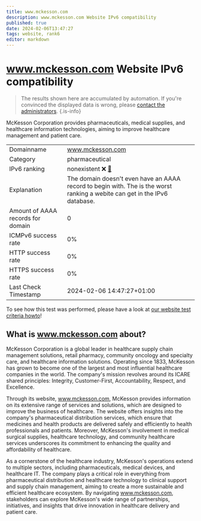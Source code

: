 ```yaml
---
title: www.mckesson.com
description: www.mckesson.com Website IPv6 compatibility
published: true
date: 2024-02-06T13:47:27
tags: website, rank6
editor: markdown
---
```


# www.mckesson.com Website IPv6 compatibility

> The results shown here are accumulated by automation. If you're convinced the displayed data is wrong, please [contact the administrators](/howto/chat). 
{.is-info}

McKesson Corporation provides pharmaceuticals, medical supplies, and healthcare information technologies, aiming to improve healthcare management and patient care.


|   |   |
| - | - |
| Domainname | www.mckesson.com
| Category | pharmaceutical |
| IPv6 ranking | nonexistent :x: [🔗](/howto/ranking) |
| Explanation | The domain doesn't even have an AAAA record to begin with. The is the worst ranking a webite can get in the IPv6 database. |
| Amount of AAAA records for domain | 0 |
| ICMPv6 success rate | 0%|
| HTTP success rate | 0% |
| HTTPS success rate | 0% |
| Last Check Timestamp | 2024-02-06 14:47:27+01:00 |

To see how this test was performed, please have a look at [our website test criteria howto](/howto/testcriteria/website)!


## What is www.mckesson.com about?
McKesson Corporation is a global leader in healthcare supply chain management solutions, retail pharmacy, community oncology and specialty care, and healthcare information solutions. Operating since 1833, McKesson has grown to become one of the largest and most influential healthcare companies in the world. The company's mission revolves around its ICARE shared principles: Integrity, Customer-First, Accountability, Respect, and Excellence.

Through its website, www.mckesson.com, McKesson provides information on its extensive range of services and solutions, which are designed to improve the business of healthcare. The website offers insights into the company's pharmaceutical distribution services, which ensure that medicines and health products are delivered safely and efficiently to health professionals and patients. Moreover, McKesson's involvement in medical surgical supplies, healthcare technology, and community healthcare services underscores its commitment to enhancing the quality and affordability of healthcare.

As a cornerstone of the healthcare industry, McKesson's operations extend to multiple sectors, including pharmaceuticals, medical devices, and healthcare IT. The company plays a critical role in everything from pharmaceutical distribution and healthcare technology to clinical support and supply chain management, aiming to create a more sustainable and efficient healthcare ecosystem. By navigating www.mckesson.com, stakeholders can explore McKesson's wide range of partnerships, initiatives, and insights that drive innovation in healthcare delivery and patient care.


